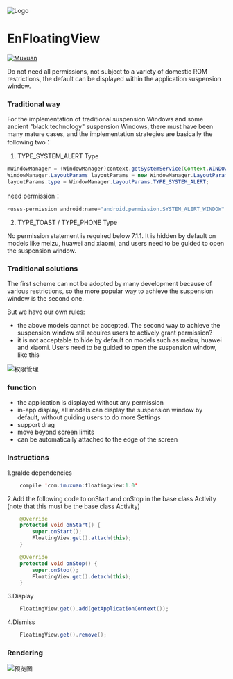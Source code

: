 ![Logo](https://raw.githubusercontent.com/leotyndale/EnFloatingView/master/preview/logo.png)

EnFloatingView
==========================
[![Muxuan](https://img.shields.io/badge/Powered_by-Muxuan-green.svg?style=flat)](http://www.imuxuan.com/)

Do not need all permissions, not subject to a variety of domestic ROM restrictions, the default can be displayed within the application suspension window.

### Traditional way

For the implementation of traditional suspension Windows and some ancient "black technology" suspension Windows, there must have been many mature cases, and the implementation strategies are basically the following two：

1. TYPE_SYSTEM_ALERT Type

```java
mWindowManager = (WindowManager)context.getSystemService(Context.WINDOW_SERVICE);
WindowManager.LayoutParams layoutParams = new WindowManager.LayoutParams()
layoutParams.type = WindowManager.LayoutParams.TYPE_SYSTEM_ALERT;
```

need permission：

```java
<uses-permission android:name="android.permission.SYSTEM_ALERT_WINDOW" ></uses>
```

2. TYPE_TOAST / TYPE_PHONE Type

No permission statement is required below 7.1.1. It is hidden by default on models like meizu, huawei and xiaomi, and users need to be guided to open the suspension window.

### Traditional solutions

The first scheme can not be adopted by many development because of various restrictions, so the more popular way to achieve the suspension window is the second one.

But we have our own rules:

- the above models cannot be accepted. The second way to achieve the suspension window still requires users to actively grant permission?
- it is not acceptable to hide by default on models such as meizu, huawei and xiaomi. Users need to be guided to open the suspension window, like this

![权限管理](https://github.com/leotyndale/EnFloatingView/blob/master/preview/1.gif)

### function


- the application is displayed without any permission
- in-app display, all models can display the suspension window by default, without guiding users to do more Settings
- support drag
- move beyond screen limits
- can be automatically attached to the edge of the screen

### Instructions

1.gralde dependencies

   ```java
       compile 'com.imuxuan:floatingview:1.0'
   ```
   

2.Add the following code to onStart and onStop in the base class Activity (note that this must be the base class Activity)

   ```java
       @Override
       protected void onStart() {
           super.onStart();
           FloatingView.get().attach(this);
       }
   
       @Override
       protected void onStop() {
           super.onStop();
           FloatingView.get().detach(this);
       }
   ```


3.Display

   ```java
       FloatingView.get().add(getApplicationContext());
   ```

4.Dismiss

   ```java
       FloatingView.get().remove();
   ```

### Rendering
![预览图](https://github.com/leotyndale/EnFloatingView/blob/master/preview/2.gif)
